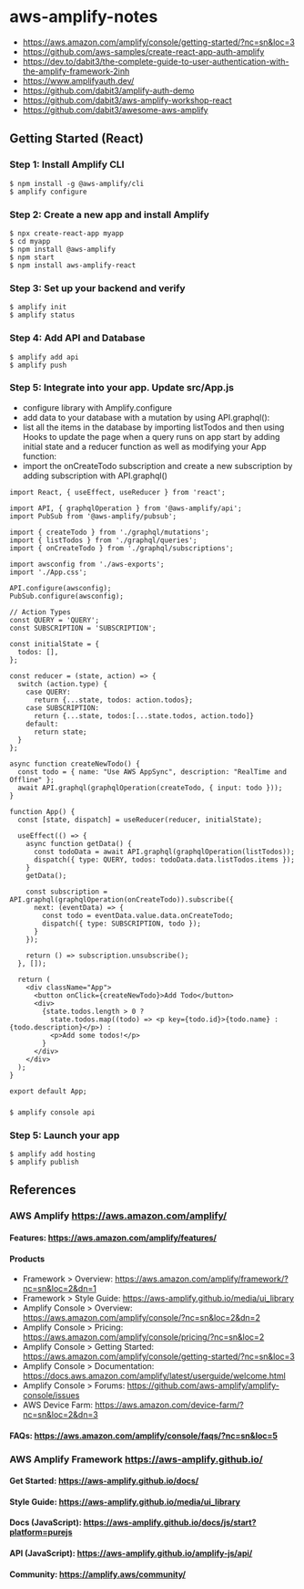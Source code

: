 # aws-amplify-notes
- https://aws.amazon.com/amplify/console/getting-started/?nc=sn&loc=3
- https://github.com/aws-samples/create-react-app-auth-amplify
- https://dev.to/dabit3/the-complete-guide-to-user-authentication-with-the-amplify-framework-2inh
- https://www.amplifyauth.dev/
- https://github.com/dabit3/amplify-auth-demo
- https://github.com/dabit3/aws-amplify-workshop-react
- https://github.com/dabit3/awesome-aws-amplify

## Getting Started (React)
### Step 1: Install Amplify CLI
```
$ npm install -g @aws-amplify/cli
$ amplify configure
```

### Step 2: Create a new app and install Amplify
```
$ npx create-react-app myapp
$ cd myapp
$ npm install @aws-amplify
$ npm start
$ npm install aws-amplify-react
```

### Step 3: Set up your backend and verify
```
$ amplify init
$ amplify status
```

### Step 4: Add API and Database
```
$ amplify add api
$ amplify push
```

### Step 5: Integrate into your app. Update src/App.js
- configure library with Amplify.configure
- add data to your database with a mutation by using API.graphql():
- list all the items in the database by importing listTodos and then using Hooks to update the page when a query runs on app start by adding initial state and a reducer function as well as modifying your App function:
- import the onCreateTodo subscription and create a new subscription by adding subscription with API.graphql()
```
import React, { useEffect, useReducer } from 'react';

import API, { graphqlOperation } from '@aws-amplify/api';
import PubSub from '@aws-amplify/pubsub';

import { createTodo } from './graphql/mutations';
import { listTodos } from './graphql/queries';
import { onCreateTodo } from './graphql/subscriptions';

import awsconfig from './aws-exports';
import './App.css';

API.configure(awsconfig);
PubSub.configure(awsconfig);

// Action Types
const QUERY = 'QUERY';
const SUBSCRIPTION = 'SUBSCRIPTION';

const initialState = {
  todos: [],
};

const reducer = (state, action) => {
  switch (action.type) {
    case QUERY:
      return {...state, todos: action.todos};
    case SUBSCRIPTION:
      return {...state, todos:[...state.todos, action.todo]}
    default:
      return state;
  }
};

async function createNewTodo() {
  const todo = { name: "Use AWS AppSync", description: "RealTime and Offline" };
  await API.graphql(graphqlOperation(createTodo, { input: todo }));
}

function App() {
  const [state, dispatch] = useReducer(reducer, initialState);

  useEffect(() => {
    async function getData() {
      const todoData = await API.graphql(graphqlOperation(listTodos));
      dispatch({ type: QUERY, todos: todoData.data.listTodos.items });
    }
    getData();

    const subscription = API.graphql(graphqlOperation(onCreateTodo)).subscribe({
      next: (eventData) => {
        const todo = eventData.value.data.onCreateTodo;
        dispatch({ type: SUBSCRIPTION, todo });
      }
    });

    return () => subscription.unsubscribe();
  }, []);

  return (
    <div className="App">
      <button onClick={createNewTodo}>Add Todo</button>
      <div>
        {state.todos.length > 0 ? 
          state.todos.map((todo) => <p key={todo.id}>{todo.name} : {todo.description}</p>) :
          <p>Add some todos!</p> 
        }
      </div>
    </div>
  );
}

export default App;
```

###
```
$ amplify console api
```

### Step 5: Launch your app
```
$ amplify add hosting
$ amplify publish
```

## References
### AWS Amplify https://aws.amazon.com/amplify/
#### Features: https://aws.amazon.com/amplify/features/
#### Products
-	Framework > Overview: https://aws.amazon.com/amplify/framework/?nc=sn&loc=2&dn=1
- Framework > Style Guide: https://aws-amplify.github.io/media/ui_library
- Amplify Console > Overview: https://aws.amazon.com/amplify/console/?nc=sn&loc=2&dn=2
- Amplify Console > Pricing: https://aws.amazon.com/amplify/console/pricing/?nc=sn&loc=2
- Amplify Console > Getting Started: https://aws.amazon.com/amplify/console/getting-started/?nc=sn&loc=3
- Amplify Console > Documentation: https://docs.aws.amazon.com/amplify/latest/userguide/welcome.html
- Amplify Console > Forums: https://github.com/aws-amplify/amplify-console/issues
- AWS Device Farm: https://aws.amazon.com/device-farm/?nc=sn&loc=2&dn=3
#### FAQs: https://aws.amazon.com/amplify/console/faqs/?nc=sn&loc=5

### AWS Amplify Framework https://aws-amplify.github.io/
#### Get Started: https://aws-amplify.github.io/docs/
#### Style Guide: https://aws-amplify.github.io/media/ui_library
#### Docs (JavaScript): https://aws-amplify.github.io/docs/js/start?platform=purejs
#### API (JavaScript): https://aws-amplify.github.io/amplify-js/api/
#### Community: https://amplify.aws/community/

